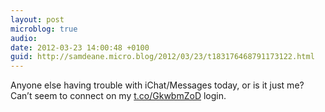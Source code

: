 ```yaml
---
layout: post
microblog: true
audio: 
date: 2012-03-23 14:00:48 +0100
guid: http://samdeane.micro.blog/2012/03/23/t183176468791173122.html
---
```

Anyone else having trouble with iChat/Messages today, or is it just me? Can’t seem to connect on my [t.co/GkwbmZoD](http://t.co/GkwbmZoD) login.
